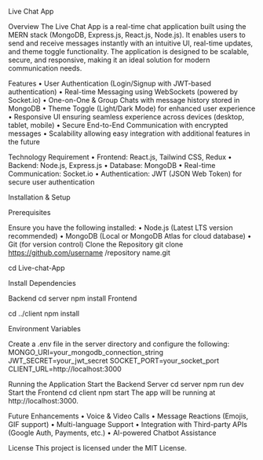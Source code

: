 Live Chat App

Overview
The Live Chat App is a real-time chat application built using the MERN stack (MongoDB, Express.js, React.js, Node.js). It enables users to send and receive messages instantly with an intuitive UI, real-time updates, and theme toggle functionality. The application is designed to be scalable, secure, and responsive, making it an ideal solution for modern communication needs.

Features
•	User Authentication (Login/Signup with JWT-based authentication)
•	Real-time Messaging using WebSockets (powered by Socket.io)
•	One-on-One & Group Chats with message history stored in MongoDB
•	Theme Toggle (Light/Dark Mode) for enhanced user experience
•	Responsive UI ensuring seamless experience across devices (desktop, tablet, mobile)
•	Secure End-to-End Communication with encrypted messages
•	Scalability allowing easy integration with additional features in the future

Technology Requirement
•	Frontend: React.js, Tailwind CSS, Redux 
•	Backend: Node.js, Express.js
•	Database: MongoDB 
•	Real-time Communication: Socket.io 
•	Authentication: JWT (JSON Web Token) for secure user authentication

Installation & Setup

Prerequisites

Ensure you have the following installed:
•	Node.js (Latest LTS version recommended)
•	MongoDB (Local or MongoDB Atlas for cloud database)
•	Git (for version control)
Clone the Repository
git clone https://github.com/username /repository name.git

cd Live-chat-App

Install Dependencies

Backend
cd server
npm install
Frontend

cd ../client
npm install

Environment Variables

Create a .env file in the server directory and configure the following:
MONGO_URI=your_mongodb_connection_string
JWT_SECRET=your_jwt_secret
SOCKET_PORT=your_socket_port
CLIENT_URL=http://localhost:3000

Running the Application
Start the Backend Server
cd server
npm run dev
Start the Frontend
cd client
npm start
The app will be running at http://localhost:3000.


Future Enhancements
•	Voice & Video Calls
•	Message Reactions (Emojis, GIF support)
•	Multi-language Support
•	Integration with Third-party APIs (Google Auth, Payments, etc.)
•	AI-powered Chatbot Assistance

License
This project is licensed under the MIT License.

